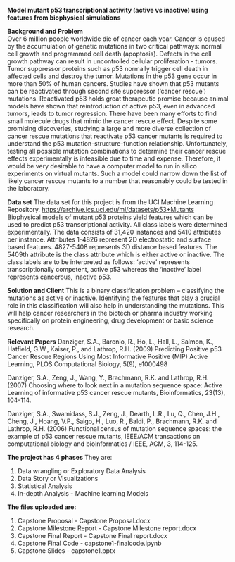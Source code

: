 **Model mutant p53 transcriptional activity (active vs inactive) using features from biophysical simulations**

**Background and Problem**  
Over 6 million people worldwide die of cancer each year. Cancer is caused by the accumulation of genetic mutations in two critical pathways: normal cell growth and programmed cell death (apoptosis). Defects in the cell growth pathway can result in uncontrolled cellular proliferation - tumors. Tumor suppressor proteins such as p53 normally trigger cell death in affected cells and destroy the tumor. Mutations in the p53 gene occur in more than 50% of human cancers. 
Studies have shown that p53 mutants can be reactivated through second site suppressor (‘cancer rescue’) mutations. Reactivated p53 holds great therapeutic promise because animal models have shown that reintroduction of active p53, even in advanced tumors, leads to tumor regression. There have been many efforts to find small molecule drugs that mimic the cancer rescue effect. Despite some promising discoveries, studying a large and more diverse collection of cancer rescue mutations that reactivate p53 cancer mutants is required to understand the p53 mutation-structure-function relationship. 
Unfortunately, testing all possible mutation combinations to determine their cancer rescue effects experimentally is infeasible due to time and expense. Therefore, it would be very desirable to have a computer model to run in silico experiments on virtual mutants. Such a model could narrow down the list of likely cancer rescue mutants to a number that reasonably could be tested in the laboratory.

**Data set**
The data set for this project is from the UCI Machine Learning Repository. 
https://archive.ics.uci.edu/ml/datasets/p53+Mutants
Biophysical models of mutant p53 proteins yield features which can be used to predict p53 transcriptional activity. All class labels were determined experimentally.
The data consists of 31,420 instances and 5410 attributes per instance. Attributes 1-4826 represent 2D electrostatic and surface based features. 4827-5408 represents 3D distance based features. The 5409th attribute is the class attribute which is either active or inactive. The class labels are to be interpreted as follows: ‘active’ represents transcriptionally competent, active p53 whereas the ‘inactive’ label represents cancerous, inactive p53.

**Solution and Client**
This is a binary classification problem – classifying the mutations as active or inactive. Identifying the features that play a crucial role in this classification will also help in understanding the mutations. 
This will help cancer researchers in the biotech or pharma industry working specifically on protein engineering, drug development or basic science research.

**Relevant Papers**
Danziger, S.A., Baronio, R., Ho, L., Hall, L., Salmon, K., Hatfield, G.W., Kaiser, P., and Lathrop, R.H. (2009) Predicting Positive p53 Cancer Rescue Regions Using Most Informative Positive (MIP) Active Learning, PLOS Computational Biology, 5(9), e1000498

Danziger, S.A., Zeng, J., Wang, Y., Brachmann, R.K. and Lathrop, R.H. (2007) Choosing where to look next in a mutation sequence space: Active Learning of informative p53 cancer rescue mutants, Bioinformatics, 23(13), 104-114.

Danziger, S.A., Swamidass, S.J., Zeng, J., Dearth, L.R., Lu, Q., Chen, J.H., Cheng, J., Hoang, V.P., Saigo, H., Luo, R., Baldi, P., Brachmann, R.K. and Lathrop, R.H. (2006) Functional census of mutation sequence spaces: the example of p53 cancer rescue mutants, IEEE/ACM transactions on computational biology and bioinformatics / IEEE, ACM, 3, 114-125.

**The project has 4 phases**
They are:
1) Data wrangling or Exploratory Data Analysis
2) Data Story or Visualizations
3) Statistical Analysis 
4) In-depth Analysis - Machine learning Models

**The files uploaded are:**
1) Capstone Proposal - Capstone Proposal.docx
2) Capstone Milestone Report - Capstone Milestone report.docx
3) Capstone Final Report - Capstone Final report.docx
4) Capstone Final Code - capstone1-finalcode.ipynb
5) Capstone Slides - capstone1.pptx

